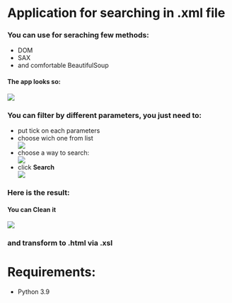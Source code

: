 <h1><b>Application for searching in .xml file</b></h1>

<h3>You can use for seraching few methods:</h3>
<ul>
        <li> DOM</li>
        <li> SAX</li>
        <li> and comfortable BeautifulSoup</li>
</ul>

<h4>The app looks so:</h4>
<img src="https://user-images.githubusercontent.com/89095210/164195955-dbd31b02-3231-45fe-8be3-639be2f2f3fd.png">

<h3>You can filter by different parameters, 
        you just need to:</h3>
        <ul>
        <li>put tick on each parameters</li>
        <li>choose wich one from list</li>
        <img src="https://user-images.githubusercontent.com/89095210/164196877-5df264e4-b6a2-4bb5-bd5b-17fee66c388b.png">
        <li>choose a way to search:</li> 
        <img src="https://user-images.githubusercontent.com/89095210/164197008-a4659aff-d8e6-4e98-ae7d-50fcf6d2a9d6.png">
        <li>click <b>Search</b></li>
        <img src="https://user-images.githubusercontent.com/89095210/164197201-cdc63e9a-169b-4de5-a758-05d15fe99aeb.png">
        </ul>

<h3>Here is the result:</h3>
<h4>You can <b>Clean</b> it</h4>
<img src="https://user-images.githubusercontent.com/89095210/164197930-4ba061cc-d741-4a1d-b29a-ecd1313ba761.png">

<h3>and transform to .html via .xsl</h3>

<h1>Requirements:</h1>
<ul>
  <li>Python 3.9</li>
  </ul>
